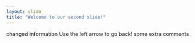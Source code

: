 ```yaml
---
layout: slide
title: "Welcome to our second slide!"
---
```

changed information
Use the left arrow to go back!
some extra comments
